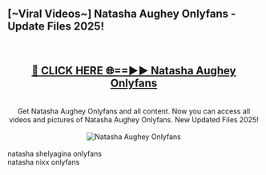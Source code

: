 <h2>[~Viral Videos~] Natasha Aughey Onlyfans - Update Files 2025!</h2>
<br>
<div align="center">
<h2><a href="https://betterlinks.top/A2PfLJ" rel="nofollow">🔴 CLICK HERE 🌐==►► Natasha Aughey Onlyfans</a></h2>
<br>
Get Natasha Aughey Onlyfans and all content. Now you can access all videos and pictures of Natasha Aughey Onlyfans. New Updated Files 2025!
<br>
<br>
<a href="https://betterlinks.top/A2PfLJ" rel="nofollow" data-target="animated-image.originalLink"><img src="https://i.ibb.co.com/WyWwxjT/player-gif2.gif" alt="Natasha Aughey Onlyfans" style="max-width: 100%; display: inline-block;" data-target="animated-image.originalImage"></a>
</div>
<br>
natasha shelyagina onlyfans<br>
natasha nixx onlyfans